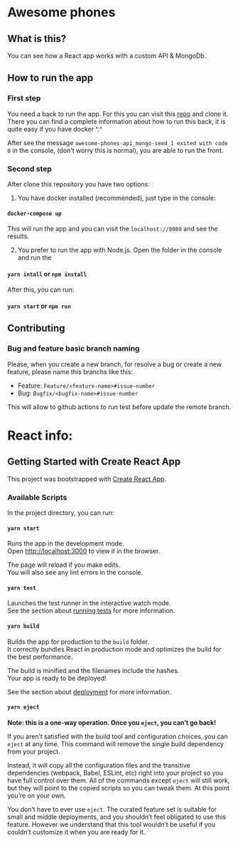 # Awesome phones

## What is this?
You can see how a React app works with a custom API & MongoDb.


## How to run the app
### First step
You need a back to run the app. For this you can visit this [repo](https://github.com/ElenaMLopez/awesome-phones-api) and clone it. There you can find a complete information about how to run this back, it is quite easy if you have docker ^.^

After see the message `awesome-phones-api_mongo-seed_1 exited with code 0` in the console, (don't worry this is normal), you are able to run the front.

### Second step
After clone this repository you have two options:
1. You have docker installed (recommended), just type in the console:
#### `docker-compose up`
This will run the app and you can visit the `localhost://8080` and see the results.

2. You prefer to run the app with Node.js. Open the folder in the console and run the 
#### `yarn intall` or `npm install`
After this, you can run:
#### `yarn start` or `npm run`

## Contributing

### Bug and feature basic branch naming

Please, when you create a new branch, for resolve a bug or create a new feature, please name this branchs like this:
- Feature: `Feature/<feature-name>#issue-number`
- Bug: `Bugfix/<bugfix-name>#issue-number`

This will allow to github actions to run test before update the remote branch.


# React info:

## Getting Started with Create React App

This project was bootstrapped with [Create React App](https://github.com/facebook/create-react-app).

### Available Scripts

In the project directory, you can run:

#### `yarn start`

Runs the app in the development mode.\
Open [http://localhost:3000](http://localhost:3000) to view it in the browser.

The page will reload if you make edits.\
You will also see any lint errors in the console.

#### `yarn test`

Launches the test runner in the interactive watch mode.\
See the section about [running tests](https://facebook.github.io/create-react-app/docs/running-tests) for more information.

#### `yarn build`

Builds the app for production to the `build` folder.\
It correctly bundles React in production mode and optimizes the build for the best performance.

The build is minified and the filenames include the hashes.\
Your app is ready to be deployed!

See the section about [deployment](https://facebook.github.io/create-react-app/docs/deployment) for more information.

#### `yarn eject`

**Note: this is a one-way operation. Once you `eject`, you can’t go back!**

If you aren’t satisfied with the build tool and configuration choices, you can `eject` at any time. This command will remove the single build dependency from your project.

Instead, it will copy all the configuration files and the transitive dependencies (webpack, Babel, ESLint, etc) right into your project so you have full control over them. All of the commands except `eject` will still work, but they will point to the copied scripts so you can tweak them. At this point you’re on your own.

You don’t have to ever use `eject`. The curated feature set is suitable for small and middle deployments, and you shouldn’t feel obligated to use this feature. However we understand that this tool wouldn’t be useful if you couldn’t customize it when you are ready for it.
